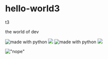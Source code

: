 # hello-world3
t3

the world of dev


<img src="https://img.shields.io/badge/made%20by-cd-blue.svg" alt="made with python"> <img src="https://img.shields.io/github/workflow/status/chrismperso/hello-world3/CI">
<img src="https://img.shields.io/badge/made%20by-cd-blue.svg?link=http://left&link=http://right" alt="made with python"> <img src="https://img.shields.io/github/workflow/status/chrismperso/hello-world3/CI?logo=visual-studio-code&colorA=abcdef">

!["nope"](https://img.shields.io/badge/made%20by-cd-blue.svg)



